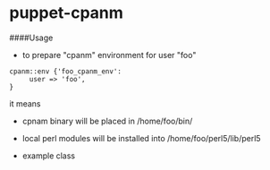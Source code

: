 puppet-cpanm
============

####Usage
* to prepare "cpanm" environment for user "foo"   

 ```
 cpanm::env {'foo_cpanm_env':
      user => 'foo',
 }
 ```
 it means 
   * cpnam binary will be placed in /home/foo/bin/
   * local perl modules will be installed into /home/foo/perl5/lib/perl5
 
 
* example class
